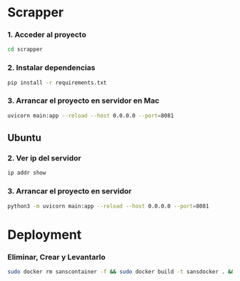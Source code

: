 # Scrapper

### 1. Acceder al proyecto
```sh
cd scrapper
```
### 2. Instalar dependencias
```sh
pip install -r requirements.txt
```

### 3. Arrancar el proyecto en servidor en Mac
```sh
uvicorn main:app --reload --host 0.0.0.0 --port=8081
```

## Ubuntu
### 2. Ver ip del servidor
```sh
ip addr show
```
### 3. Arrancar el proyecto en servidor
```sh
python3 -m uvicorn main:app --reload --host 0.0.0.0 --port=8081
```
 
 # Deployment
### Eliminar, Crear y Levantarlo
```sh
sudo docker rm sanscontainer -f && sudo docker build -t sansdocker . && sudo docker run --restart=always -d --name sanscontainer -p 8083:8083 sansdocker
```
